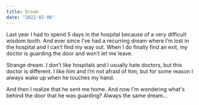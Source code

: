 ```yaml
---
title: Dream
date: "2022-02-06"
---
```


Last year I had to spend 5 days in the hospital because of a very difficult wisdom tooth. And ever since I’ve had a recurring dream where I’m lost in the hospital and I can’t find my way out. When I do finally find an exit, my doctor is guarding the door and won’t let me leave. 

Strange dream. I don’t like hospitals and I usually hate doctors, but this doctor is different. I like him and I’m not afraid of him, but for some reason I always wake up when he touches my hand. 

And then I realize that he sent me home. And now I'm wondering what's behind the door that he was guarding? Always the same dream…
